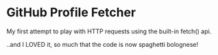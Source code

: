 # GitHub Profile Fetcher

My first attempt to play with HTTP requests using the built-in fetch() api.

..and I LOVED it, so much that the code is now spaghetti bolognese!
